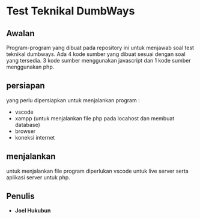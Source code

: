 # Test Teknikal DumbWays

## Awalan
Program-program yang dibuat pada repository ini untuk menjawab soal test teknikal dumbways.
Ada 4 kode sumber yang dibuat sesuai dengan soal yang tersedia. 3 kode sumber menggunakan javascript dan 1 kode sumber menggunakan php.

## persiapan
yang perlu dipersiapkan untuk menjalankan program :
* vscode
* xampp (untuk menjalankan file php pada locahost dan membuat database)
* browser
* koneksi internet

## menjalankan
untuk menjalankan file program diperlukan vscode untuk live server serta aplikasi server untuk php.

## Penulis
* **Joel Hukubun**
